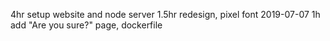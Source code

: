 4hr setup website and node server
1.5hr redesign, pixel font
2019-07-07 1h add "Are you sure?" page, dockerfile
